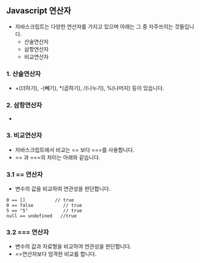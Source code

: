 ## Javascript 연산자

- 자바스크립트는 다양한 연산자를 가지고 있으며 아래는 그 중 자주쓰이는 것들입니다.
  - 산술연산자
  - 삼항연산자
  - 비교연산자
  
### 1. 산술연산자

- +(더하기), -(빼기), *(곱하기), /(나누기), %(나머지) 등이 있습니다.

### 2. 삼항연산자

- 

### 3. 비교연산자

- 자바스크립트에서 비교는 == 보다 ===를 사용합니다.
- == 과 ===의 차이는 아래와 같습니다.

### 3.1 == 연산자

- 변수의 값을 비교하여 연관성을 판단합니다.

~~~
0 == []           // true
0 == false           // true
5 == "5"             // true
null == undefined   //true
~~~

### 3.2 === 연산자

- 변수의 값과 자료형을 비교하여 연관성을 판단합니다.
- ==연산자보다 엄격한 비교를 합니다.
